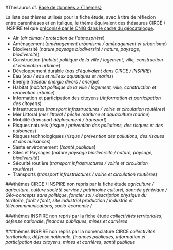#Thesaurus
cf. [Base de données > {Thèmes}](base-de-donnees.md)

La liste des thèmes utilisés pour la fiche étude, avec à titre de réflexion entre parenthèses et en italique, le thème équivalent des thésaurus CIRCE / INSPIRE tel que [préconisé par le CNIG dans le cadre du géocatalogue](http://www.geocatalogue.fr/www/affectthemes.html).

* Air (*air climat / protection de l'atmosphère*)
* Aménagement (*aménagement urbanisme / aménagement et urbanisme*)
* Biodiversité (*nature paysage biodiversité / nature, paysage, biodiversité*)
* Construction (*habitat politique de la ville / logement, ville, construction et rénovation urbaine*)
* Développement durable (*pas d'équivalent dans CIRCE / INSPIRE*)
* Eau (*eau / eau et milieux aquatiques et marins*)
* Energie (*réseau énergie divers / énergie*)
* Habitat (*habitat politique de la ville / logement, ville, construction et rénovation urbaine*)
* Information et participation des citoyens (*/information et participation des citoyens*)
* Infrastructures (*transport infrastructures / voirie et circulation routières*)
* Mer Littoral (*mer littoral / pêche maritime et aquaculture marine*)
* Mobilité (*transport déplacement / transport*)
* Risques naturels (*risque / prévention des pollutions, des risques et des nuisances*)                                 
* Risques technologiques (*risque / prévention des pollutions, des risques et des nuisances*)
* Santé environnement (*/santé publique*)
* Sites et Paysages (*nature paysage biodiversité / nature, paysage, biodiversité*)
* Sécurité routière (*transport infrastructures / voirie et circulation routières*)
* Transports (*transport infrastructures / voirie et circulation routières*)

###thèmes CIRCE / INSPIRE non repris par la fiche étude
*agriculture / agriculture*, *culture société service / patrimoine culturel*, *donnée générique / Géo-concepts sans politique*, *foncier sol / description physique du territoire*, *forêt / forêt*, *site industriel production / industrie et télécommmunications*, *socio-économie /*

###thèmes INSPIRE non repris par la fiche étude
*collectivités territoriales*, *défense nationale*, *finances publiques*, *mines et carrières*

###thèmes INSPIRE non repris par la nomenclature CIRCE
*collectivités territoriales*, *défense nationale*, *finances publiques*, *information et participation des citoyens*, *mines et carrières*, *santé publique*
